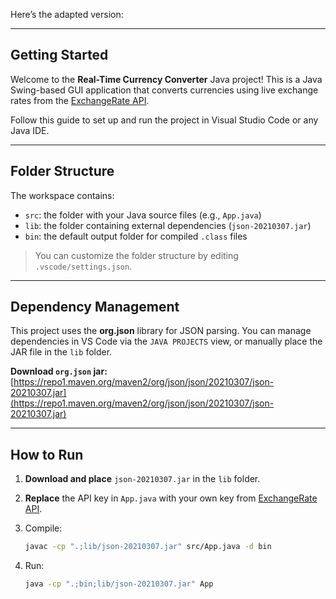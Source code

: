 Here’s the adapted version:

---

## Getting Started

Welcome to the **Real-Time Currency Converter** Java project!
This is a Java Swing-based GUI application that converts currencies using live exchange rates from the [ExchangeRate API](https://www.exchangerate-api.com/).

Follow this guide to set up and run the project in Visual Studio Code or any Java IDE.

---

## Folder Structure

The workspace contains:

* `src`: the folder with your Java source files (e.g., `App.java`)
* `lib`: the folder containing external dependencies (`json-20210307.jar`)
* `bin`: the default output folder for compiled `.class` files

> You can customize the folder structure by editing `.vscode/settings.json`.

---

## Dependency Management

This project uses the **org.json** library for JSON parsing.
You can manage dependencies in VS Code via the `JAVA PROJECTS` view, or manually place the JAR file in the `lib` folder.

**Download `org.json` jar:**
[https://repo1.maven.org/maven2/org/json/json/20210307/json-20210307.jar](https://repo1.maven.org/maven2/org/json/json/20210307/json-20210307.jar)

---

## How to Run

1. **Download and place** `json-20210307.jar` in the `lib` folder.
2. **Replace** the API key in `App.java` with your own key from [ExchangeRate API](https://www.exchangerate-api.com/).
3. Compile:

   ```bash
   javac -cp ".;lib/json-20210307.jar" src/App.java -d bin
   ```
4. Run:

   ```bash
   java -cp ".;bin;lib/json-20210307.jar" App
   ```
